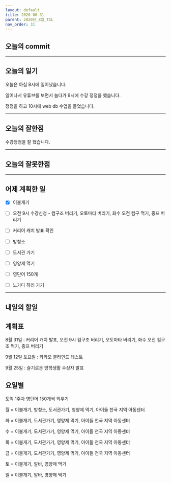 ```yaml
---
layout: default
title: 2020-08-31
parent: 2020년_8월_TIL
nav_order: 31
---
```


## 오늘의 commit

---

## 오늘의 일기

오늘은 아침 8시에 일어났습니다.

일어나서 유튜브를 보면서 놀다가 9시에 수강 정정을 했습니다.

정정을 하고 10시에 web db 수업을 들었습니다.

---

## 오늘의 잘한점

수강정정을 잘 했습니다.

---

## 오늘의 잘못한점

---

## 어제 계획한 일

- [X] 이불개기

- [ ] 오전 9시 수강신청 - 컴구조 버리기, 오토마타 버리기, 화수 오전 컴구 먹기, 종프 버리기

- [ ] 커리어 캐치 발표 확인

- [ ] 방청소

- [ ] 도서관 가기

- [ ] 영양제 먹기

- [ ] 영단어 150개

- [ ] 노가다 하러 가기

--- 

## 내일의 할일

## 계획표

8월 31일 : 커리어 캐치 발표, 오전 9시 컴구조 버리기, 오토마타 버리기, 화수 오전 컴구조 먹기, 종프 버리기

9월 12일 토요일 : 카카오 블라인드 테스트

9월 25일 : 슬기로운 방학생활 수상자 발표

## 요일별

토익 1주차 영단어 150개씩 외우기

월 = 이불개기, 방청소, 도서관가기, 영양제 먹기, 아이들 천국 지역 아동센터

화 = 이불개기, 도서관가기, 영양제 먹기, 아이들 천국 지역 아동센터

수 = 이불개기, 도서관가기, 영양제 먹기, 아이들 천국 지역 아동센터

목 = 이불개기, 도서관가기, 영양제 먹기, 아이들 천국 지역 아동센터

금 = 이불개기, 도서관가기, 영양제 먹기, 아이들 천국 지역 아동센터

토 = 이불개기, 알바, 영양제 먹기

일 = 이불개기, 알바, 영양제 먹기
